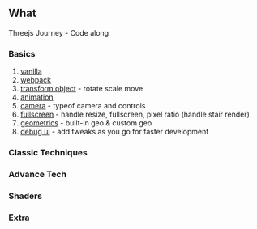 ## What 
Threejs Journey - Code along

### Basics
1. [vanilla](https://github.com/rashiop/TJJ_chapter_1/tree/01_vanilla)
2. [webpack](https://github.com/rashiop/TJJ_chapter_1/tree/02_webpack)
3. [transform object](https://github.com/rashiop/TJJ_chapter_1/tree/03_transform_object) - rotate scale move
4. [animation](https://github.com/rashiop/TJJ_chapter_1/tree/04_animation)
5. [camera](https://github.com/rashiop/TJJ_chapter_1/tree/05_camera) - typeof camera and controls
6. [fullscreen](https://github.com/rashiop/TJJ_chapter_1/tree/06_fullscreen) - handle resize, fullscreen, pixel ratio (handle stair render)
7. [geometrics](https://github.com/rashiop/TJJ_chapter_1/tree/07_geometries) - built-in geo & custom geo
8. [debug ui](https://github.com/rashiop/TJJ_chapter_1/tree/08_debug-ui) - add tweaks as you go for faster development

### Classic Techniques
### Advance Tech
### Shaders
### Extra
